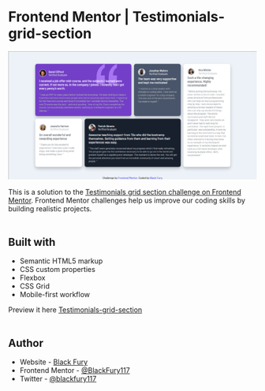# Frontend Mentor | Testimonials-grid-section

![Design preview for the Testimonials grid section coding challenge](./design/Screenshot-of-my-own-design.png)

This is a solution to the [Testimonials grid section challenge on Frontend Mentor](https://www.frontendmentor.io/solutions/build-a-testimonial-grid-section-using-html-css-flexbox-css-grid-OxYiDDlC3P). Frontend Mentor challenges help us improve our coding skills by building realistic projects. <br><br>

## Built with

- Semantic HTML5 markup
- CSS custom properties
- Flexbox
- CSS Grid
- Mobile-first workflow

Preview it here [Testimonials-grid-section](https://www.frontendmentor.io/solutions/build-a-testimonial-grid-section-using-html-css-flexbox-css-grid-OxYiDDlC3P) <br><br>

## Author

- Website - [Black Fury](https://blackfury117.github.io/)
- Frontend Mentor - [@BlackFury117](https://www.frontendmentor.io/profile/BlackFury117)
- Twitter - [@blackfury117](https://twitter.com/blackfury117)
